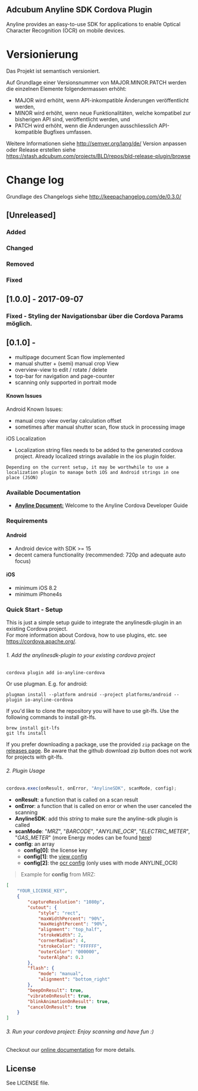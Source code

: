 ## Adcubum Anyline SDK Cordova Plugin ##

Anyline provides an easy-to-use SDK for applications to enable Optical Character Recognition (OCR) on mobile devices.

# Versionierung

Das Projekt ist semantisch versioniert.

Auf Grundlage einer Versionsnummer von MAJOR.MINOR.PATCH werden die einzelnen Elemente folgendermassen erhöht:
- MAJOR wird erhöht, wenn API-inkompatible Änderungen veröffentlicht werden,
- MINOR wird erhöht, wenn neue Funktionalitäten, welche kompatibel zur bisherigen API sind, veröffentlicht werden, und
- PATCH wird erhöht, wenn die Änderungen ausschliesslich API-kompatible Bugfixes umfassen.

Weitere Informationen siehe http://semver.org/lang/de/
Version anpassen oder Release erstellen siehe https://stash.adcubum.com/projects/BLD/repos/bld-release-plugin/browse

# Change log
Grundlage des Changelogs siehe http://keepachangelog.com/de/0.3.0/

## [Unreleased]
### Added
### Changed
### Removed
### Fixed

## [1.0.0] - 2017-09-07
### Fixed - Styling der Navigationsbar über die Cordova Params möglich.

## [0.1.0] - 
- multipage document Scan flow implemented
- manual shutter + (semi) manual crop View
- overview-view to edit / rotate / delete
- top-bar for navigation and page-counter
- scanning only supported in portrait mode

#### Known Issues
Android Known Issues:
- manual crop view overlay calculation offset
- sometimes after manual shutter scan, flow stuck in processing image

iOS Localization
- Localization string files needs to be added to the generated cordova project. Already localized strings available in the ios plugin folder.

```Depending on the current setup, it may be worthwhile to use a localization plugin to manage both iOS and Android strings in one place (JSON)```

### Available Documentation
- [**Anyline Document:**](https://documentation.anyline.io/toc/platforms/cordova/index.html) Welcome to the Anyline Cordova Developer Guide

### Requirements

#### Android
- Android device with SDK >= 15
- decent camera functionality (recommended: 720p and adequate auto focus)

#### iOS
- minimum iOS 8.2
- minimum iPhone4s


### Quick Start - Setup
This is just a simple setup guide to integrate the anylinesdk-plugin in an existing Cordova project.<br/>
For more information about Cordova, how to use plugins, etc. see <a target="_blank" href="https://cordova.apache.org/">https://cordova.apache.org/</a>.

###### 1. Add the anylinesdk-plugin to your existing cordova project
```
cordova plugin add io-anyline-cordova
```

Or use plugman. E.g. for android:

```
plugman install --platform android --project platforms/android --plugin io-anyline-cordova
```

If you'd like to clone the repository you will have to use git-lfs. Use the following commands to install git-lfs.
```
brew install git-lfs
git lfs install
```
If you prefer downloading a package, use the provided `zip` package on the [releases page](https://github.com/Anyline/anyline-ocr-cordova-module/releases). Be aware that the github download zip button does not work for projects with git-lfs.




###### 2. Plugin Usage

```javaScript
cordova.exec(onResult, onError, "AnylineSDK", scanMode, config);
```

- <b>onResult</b>: a function that is called on a scan result
- <b>onError</b>: a function that is called on error or when the user canceled the scanning
- <b>AnylineSDK</b>: add this *string* to make sure the anyline-sdk plugin is called
- <b>scanMode</b>: "<i>MRZ</i>", "<i>BARCODE</i>", "<i>ANYLINE_OCR</i>", "<i>ELECTRIC_METER</i>", "<i>GAS_METER</i>" (more Energy modes can be found [here](https://documentation.anyline.io/#energy))
- <b>config</b>: an array
    * <b>config[0]</b>: the license key
    * <b>config[1]</b>: the [view config](https://documentation.anyline.io/#anyline-config)
    * <b>config[2]</b>: the [ocr config](https://documentation.anyline.io/#anyline-ocr) (only uses with mode ANYLINE_OCR)


> Example for **config** from MRZ:

```json
[
    "YOUR_LICENSE_KEY",
    {
        "captureResolution": "1080p",
        "cutout": {
            "style": "rect",
            "maxWidthPercent": "90%",
            "maxHeightPercent": "90%",
            "alignment": "top_half",
            "strokeWidth": 2,
            "cornerRadius": 4,
            "strokeColor": "FFFFFF",
            "outerColor": "000000",
            "outerAlpha": 0.3
        },
        "flash": {
            "mode": "manual",
            "alignment": "bottom_right"
        },
        "beepOnResult": true,
        "vibrateOnResult": true,
        "blinkAnimationOnResult": true,
        "cancelOnResult": true
    }
]
```


###### 3. Run your cordova project: Enjoy scanning and have fun :)

Checkout our <a href="https://documentation.anyline.io/">online documentation</a>  for more details.


## License

See LICENSE file.
